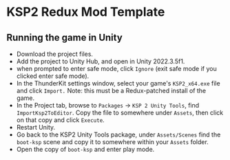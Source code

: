 # KSP2 Redux Mod Template

## Running the game in Unity
- Download the project files.
- Add the project to Unity Hub, and open in Unity 2022.3.5f1.
- when prompted to enter safe mode, click `Ignore` (exit safe mode if you clicked enter safe mode).
- In the ThunderKit settings window, select your game's `KSP2_x64.exe` file and click `Import.`  Note: this must be a Redux-patched install of the game.
- In the Project tab, browse to `Packages` -> `KSP 2 Unity Tools`, find `ImportKsp2ToEditor`.  Copy the file to somewhere under `Assets`, then click on that copy and click `Execute`.
- Restart Unity.
- Go back to the KSP2 Unity Tools package, under `Assets/Scenes` find the `boot-ksp` scene and copy it to somewhere within your `Assets` folder.
- Open the copy of `boot-ksp` and enter play mode.
